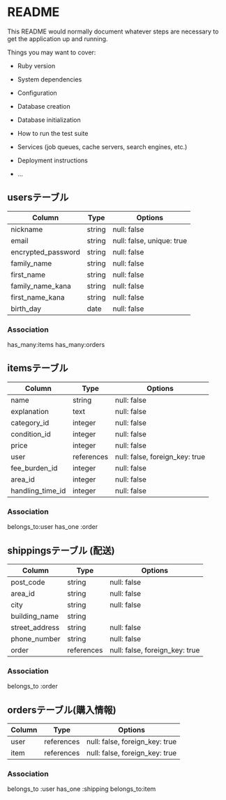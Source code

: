 # README

This README would normally document whatever steps are necessary to get the
application up and running.

Things you may want to cover:

* Ruby version

* System dependencies

* Configuration

* Database creation

* Database initialization

* How to run the test suite

* Services (job queues, cache servers, search engines, etc.)

* Deployment instructions

* ...

## usersテーブル

|       Column       |    Type    |         Options           |
| -------------------| ---------- | ------------------------  |
| nickname           | string     | null: false               |
| email              | string     | null: false, unique: true |
| encrypted_password | string     | null: false               |
| family_name        | string     | null: false               |
| first_name         | string     | null: false               |
| family_name_kana   | string     | null: false               |
| first_name_kana    | string     | null: false               |
| birth_day	         | date       | null: false               |

### Association
has_many:items
has_many:orders


## itemsテーブル

|     Column      | Type       | Options                        |
| --------------- | ---------- | ------------------------------ |
| name            | string     | null: false                    |
| explanation     | text       | null: false                    |#説明
| category_id     | integer    | null: false                    |
| condition_id    | integer    | null: false                    |#状態
| price           | integer    | null: false                    |
| user            | references | null: false, foreign_key: true |#出品者
| fee_burden_id   | integer	   | null: false                    |#配送料負担
| area_id         | integer    | null: false                    |#地域
| handling_time_id| integer    | null: false                    |#お届けまでの日数

### Association
belongs_to:user
has_one :order


## shippingsテーブル (配送)
|       Column       |    Type        |               Options           |
| -------------------| -------------  | --------------------------------|
| post_code          | string         | null: false                     | #郵便番号
| area_id            | string         | null: false                     | #県
| city               | string         | null: false                     | #市区町村
| building_name      | string         |                                 |#建物名
| street_address     | string         | null: false                     |#番地
| phone_number       | string         | null: false                     | #電話番号
| order              | references     | null: false, foreign_key: true  |

### Association
belongs_to :order

## ordersテーブル(購入情報)

|    Column    | Type       |      Options                   |
| -------------| ---------- | -------------------------------|
| user         | references | null: false, foreign_key: true |
| item    	   | references | null: false, foreign_key: true |

### Association
belongs_to :user
has_one :shipping
belongs_to:item






